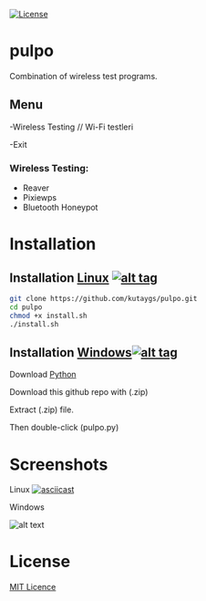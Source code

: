 [![License](https://img.shields.io/badge/License-MIT-blue.svg?style=flat-square)](https://github.com/kutaygs/pulpo/blob/master/LICENSE) 

# pulpo
Combination of wireless test programs.


## Menu

-Wireless Testing // Wi-Fi testleri

-Exit


### Wireless Testing:

- Reaver
- Pixiewps
- Bluetooth Honeypot




# Installation

## Installation [Linux](https://wikipedia.org/wiki/Linux) [![alt tag](http://icons.iconarchive.com/icons/dakirby309/simply-styled/32/OS-Linux-icon.png)](https://fr.wikipedia.org/wiki/Linux)

```bash
git clone https://github.com/kutaygs/pulpo.git
cd pulpo
chmod +x install.sh
./install.sh
```


## Installation [Windows](https://wikipedia.org/wiki/Microsoft_Windows)[![alt tag](http://icons.iconarchive.com/icons/yootheme/social-bookmark/32/social-windows-button-icon.png)](https://fr.wikipedia.org/wiki/Microsoft_Windows)


Download [Python](https://www.python.org/downloads/release/python-2714/)

Download this github repo with (.zip)

Extract (.zip) file.

Then double-click (pulpo.py)


# Screenshots

Linux
[![asciicast](https://asciinema.org/a/25Au25FUUNFoI023mPlPdG2Y8.png)](https://asciinema.org/a/25Au25FUUNFoI023mPlPdG2Y8)


Windows

![alt text](https://image.ibb.co/iT9kQc/pulpo.png)


# License

[MIT Licence](https://github.com/kutaygs/pulpo/blob/master/LICENSE)
